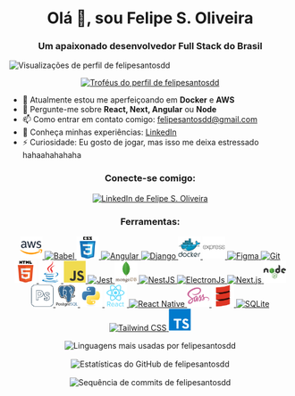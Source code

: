 <h1 align="center">Olá 👋, sou Felipe S. Oliveira</h1>
<h3 align="center">Um apaixonado desenvolvedor Full Stack do Brasil</h3>

<p align="left">
<img src="https://komarev.com/ghpvc/?username=felipesantosdd&label=Profile%20views&color=0e75b6&style=flat" alt="Visualizações de perfil de felipesantosdd" />
</p>

<p align="center">
<a href="https://github.com/ryo-ma/github-profile-trophy">
<img src="https://github-profile-trophy.vercel.app/?username=felipesantosdd" alt="Troféus do perfil de felipesantosdd" />
</a>
</p>

<ul>
<li>🌱 Atualmente estou me aperfeiçoando em <strong>Docker</strong> e <strong>AWS</strong></li>
<li>💬 Pergunte-me sobre <strong>React, Next, Angular</strong> ou <strong>Node</strong></li>
<li>📫 Como entrar em contato comigo: <a href="mailto:felipesantosdd@gmail.com">felipesantosdd@gmail.com</a></li>
<li>📄 Conheça minhas experiências: <a href="https://www.linkedin.com/in/felipe-oliver/">LinkedIn</a></li>
<li>⚡ Curiosidade: Eu gosto de jogar, mas isso me deixa estressado hahaahahahaha</li>
</ul>

<h3 align="center">Conecte-se comigo:</h3>
<p align="center">
<a href="https://linkedin.com/in/felipesantosdd" target="_blank">
<img align="center" src="https://raw.githubusercontent.com/rahuldkjain/github-profile-readme-generator/master/src/images/icons/Social/linked-in-alt.svg" alt="LinkedIn de Felipe S. Oliveira" height="30" width="40" />
</a>
</p>

<h3 align="center" >Ferramentas:</h3>
<div align="center" justify="center" >
<p align="center">
<a href="https://aws.amazon.com" target="_blank" rel="noreferrer">
<img src="https://raw.githubusercontent.com/devicons/devicon/master/icons/amazonwebservices/amazonwebservices-original-wordmark.svg" alt="AWS" width="40" height="40" />
</a>
<a href="https://babeljs.io/" target="_blank" rel="noreferrer">
<img src="https://www.vectorlogo.zone/logos/babeljs/babeljs-icon.svg" alt="Babel" width="40" height="40" />
</a>
<a href="https://www.w3schools.com/css/" target="_blank" rel="noreferrer">
<img src="https://raw.githubusercontent.com/devicons/devicon/master/icons/css3/css3-original-wordmark.svg" alt="CSS3" width="40" height="40" />
</a>
<a href="https://www.w3schools.com/angular/" target="_blank" rel="noreferrer">
<img src="https://www.vectorlogo.zone/logos/angular/angular-icon.svg" alt="Angular" width="40" height="40" />
</a>
<a href="https://www.djangoproject.com/" target="_blank" rel="noreferrer">
<img src="https://cdn.worldvectorlogo.com/logos/django.svg" alt="Django" width="40" height="40" />
</a>
<a href="https://www.docker.com/" target="_blank" rel="noreferrer">
<img src="https://raw.githubusercontent.com/devicons/devicon/master/icons/docker/docker-original-wordmark.svg" alt="Docker" width="40" height="40" />
</a>
<a href="https://expressjs.com" target="_blank" rel="noreferrer">
<img src="https://raw.githubusercontent.com/devicons/devicon/master/icons/express/express-original-wordmark.svg" alt="Express" width="40" height="40" />
</a>
<a href="https://www.figma.com/" target="_blank" rel="noreferrer">
<img src="https://www.vectorlogo.zone/logos/figma/figma-icon.svg" alt="Figma" width="40" height="40" />
</a>
<a href="https://git-scm.com/" target="_blank" rel="noreferrer">
<img src="https://www.vectorlogo.zone/logos/git-scm/git-scm-icon.svg" alt="Git" width="40" height="40" />
</a>
<a href="https://www.w3.org/html/" target="_blank" rel="noreferrer">
<img src="https://raw.githubusercontent.com/devicons/devicon/master/icons/html5/html5-original-wordmark.svg" alt="HTML5" width="40" height="40" />
</a>
<a href="https://www.java.com" target="_blank" rel="noreferrer">
<img src="https://raw.githubusercontent.com/devicons/devicon/master/icons/java/java-original.svg" alt="Java" width="40" height="40" />
</a>
<a href="https://developer.mozilla.org/en-US/docs/Web/JavaScript" target="_blank" rel="noreferrer">
<img src="https://raw.githubusercontent.com/devicons/devicon/master/icons/javascript/javascript-original.svg" alt="JavaScript" width="40" height="40" />
</a>
<a href="https://jestjs.io" target="_blank" rel="noreferrer">
<img src="https://www.vectorlogo.zone/logos/jestjsio/jestjsio-icon.svg" alt="Jest" width="40" height="40" />
</a>
<a href="https://www.mongodb.com/" target="_blank" rel="noreferrer">
<img src="https://raw.githubusercontent.com/devicons/devicon/master/icons/mongodb/mongodb-original-wordmark.svg" alt="MongoDB" width="40" height="40" />
</a>
<a href="https://nestjs.com/" target="_blank" rel="noreferrer">
<img src="https://www.vectorlogo.zone/logos/nestjs/nestjs-icon.svg" alt="NestJS" width="40" height="40" />
</a>
<a href="https://nestjs.com/" target="_blank" rel="noreferrer">
<img src="https://www.vectorlogo.zone/logos/electronjs/electronjs-icon.svg" alt="ElectronJs" width="40" height="40" />
</a>
<a href="https://nextjs.org/" target="_blank" rel="noreferrer">
<img src="https://cdn.worldvectorlogo.com/logos/nextjs-2.svg" alt="Next.js" width="40" height="40" />
</a>
<a href="https://nodejs.org" target="_blank" rel="noreferrer">
<img src="https://raw.githubusercontent.com/devicons/devicon/master/icons/nodejs/nodejs-original-wordmark.svg" alt="Node.js" width="40" height="40" />
</a>
<a href="https://www.photoshop.com/en" target="_blank" rel="noreferrer">
<img src="https://raw.githubusercontent.com/devicons/devicon/master/icons/photoshop/photoshop-line.svg" alt="Photoshop" width="40" height="40" />
</a>
<a href="https://www.postgresql.org" target="_blank" rel="noreferrer">
<img src="https://raw.githubusercontent.com/devicons/devicon/master/icons/postgresql/postgresql-original-wordmark.svg" alt="PostgreSQL" width="40" height="40" />
</a>
<a href="https://www.python.org" target="_blank" rel="noreferrer">
<img src="https://raw.githubusercontent.com/devicons/devicon/master/icons/python/python-original.svg" alt="Python" width="40" height="40" />
</a>
<a href="https://reactjs.org/" target="_blank" rel="noreferrer">
<img src="https://raw.githubusercontent.com/devicons/devicon/master/icons/react/react-original-wordmark.svg" alt="React" width="40" height="40" />
</a>
<a href="https://reactnative.dev/" target="_blank" rel="noreferrer">
<img src="https://reactnative.dev/img/header_logo.svg" alt="React Native" width="40" height="40" />
</a>
<a href="https://sass-lang.com" target="_blank" rel="noreferrer">
<img src="https://raw.githubusercontent.com/devicons/devicon/master/icons/sass/sass-original.svg" alt="Sass" width="40" height="40" />
</a>
<a href="https://www.scala-lang.org" target="_blank" rel="noreferrer">
<img src="https://raw.githubusercontent.com/devicons/devicon/master/icons/scala/scala-original.svg" alt="Scala" width="40" height="40" />
</a>
<a href="https://www.sqlite.org/" target="_blank" rel="noreferrer">
<img src="https://www.vectorlogo.zone/logos/sqlite/sqlite-icon.svg" alt="SQLite" width="40" height="40" />
</a>
<a href="https://tailwindcss.com/" target="_blank" rel="noreferrer">
<img src="https://www.vectorlogo.zone/logos/tailwindcss/tailwindcss-icon.svg" alt="Tailwind CSS" width="40" height="40" />
</a>
<a href="https://www.typescriptlang.org/" target="_blank" rel="noreferrer">
<img src="https://raw.githubusercontent.com/devicons/devicon/master/icons/typescript/typescript-original.svg" alt="TypeScript" width="40" height="40" />
</a>
</p>

<p>
<img align="center" src="https://github-readme-stats.vercel.app/api/top-langs?username=felipesantosdd&show_icons=true&locale=en&layout=compact" alt="Linguagens mais usadas por felipesantosdd" />
</p>

<p>
<img align="center" src="https://github-readme-stats.vercel.app/api?username=felipesantosdd&show_icons=true&locale=en" alt="Estatísticas do GitHub de felipesantosdd" />
</p>

<p>
<img align="center" src="https://github-readme-streak-stats.herokuapp.com/?user=felipesantosdd" alt="Sequência de commits de felipesantosdd" />
</p>
</div>
